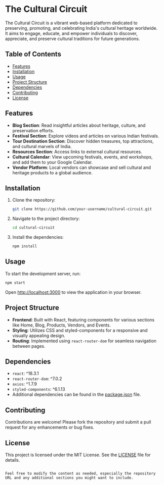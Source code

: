 
# The Cultural Circuit

The Cultural Circuit is a vibrant web-based platform dedicated to preserving, promoting, and celebrating India's cultural heritage worldwide. It aims to engage, educate, and empower individuals to discover, appreciate, and preserve cultural traditions for future generations.

## Table of Contents

- [Features](#features)
- [Installation](#installation)
- [Usage](#usage)
- [Project Structure](#project-structure)
- [Dependencies](#dependencies)
- [Contributing](#contributing)
- [License](#license)

## Features

- **Blog Section**: Read insightful articles about heritage, culture, and preservation efforts.
- **Festival Section**: Explore videos and articles on various Indian festivals.
- **Tour Destination Section**: Discover hidden treasures, top attractions, and cultural marvels of India.
- **Resources Section**: Access links to external cultural resources.
- **Cultural Calendar**: View upcoming festivals, events, and workshops, and add them to your Google Calendar.
- **Vendor Platform**: Local vendors can showcase and sell cultural and heritage products to a global audience.

## Installation

1. Clone the repository:
   ```bash
   git clone https://github.com/your-username/cultural-circuit.git
   ```
2. Navigate to the project directory:
   ```bash
   cd cultural-circuit
   ```
3. Install the dependencies:
   ```bash
   npm install
   ```

## Usage

To start the development server, run:
```bash
npm start
```
Open [http://localhost:3000](http://localhost:3000) to view the application in your browser.

## Project Structure

- **Frontend**: Built with React, featuring components for various sections like Home, Blog, Products, Vendors, and Events.
- **Styling**: Utilizes CSS and styled-components for a responsive and visually appealing design.
- **Routing**: Implemented using `react-router-dom` for seamless navigation between pages.

## Dependencies

- `react`: ^18.3.1
- `react-router-dom`: ^7.0.2
- `axios`: ^1.7.9
- `styled-components`: ^6.1.13
- Additional dependencies can be found in the [package.json](C:\Users\itsni\Desktop\Minor_Project\Code\Frontend\cultural-circuit\package.json) file.

## Contributing

Contributions are welcome! Please fork the repository and submit a pull request for any enhancements or bug fixes.

## License

This project is licensed under the MIT License. See the [LICENSE](LICENSE) file for details.
```

Feel free to modify the content as needed, especially the repository URL and any additional sections you might want to include.
